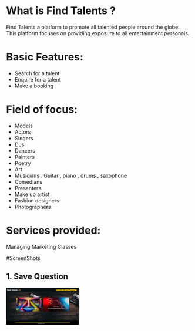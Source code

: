
# What is Find Talents ?
Find Talents a platform to promote all  talented people around the globe.
This platform focuses on providing exposure to all entertainment personals.

# Basic Features:
- Search for a talent
- Enquire for a talent
- Make a booking


# Field of focus:
- Models
- Actors
- Singers
- DJs
- Dancers
- Painters
- Poetry
- Art
- Musicians : Guitar , piano , drums , saxophone
- Comedians
- Presenters
- Make up artist
- Fashion designers
- Photographers

# Services provided:
Managing
Marketing
Classes


#ScreenShots

## 1. Save Question

<img src="screenshots/index Page.PNG" width="200">
